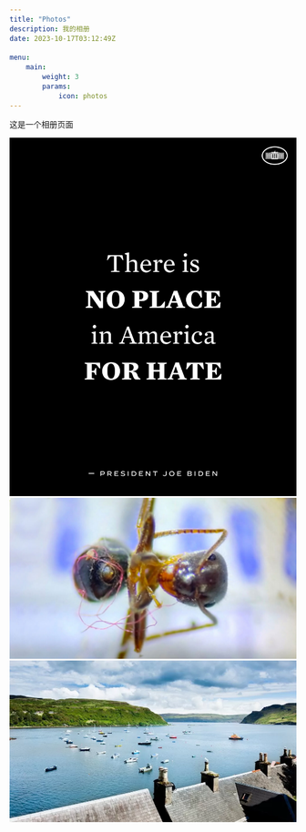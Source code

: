 ```yaml
---
title: "Photos"
description: 我的相册
date: 2023-10-17T03:12:49Z

menu:
    main:
        weight: 3
        params: 
            icon: photos
---
```



这是一个相册页面

![1](america.jpg) ![2](microplastic.jpg) ![3](ullapoolview.jpg)